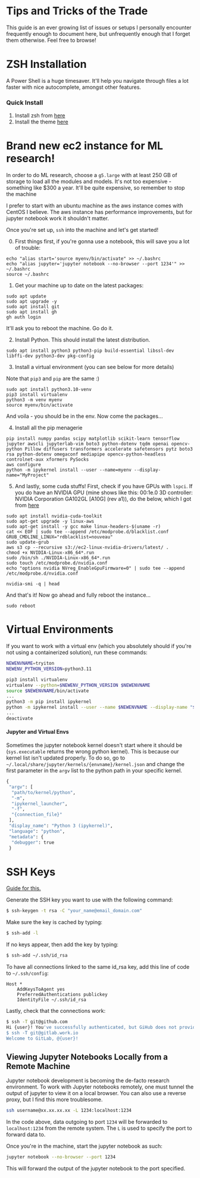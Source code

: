 # Tips and Tricks of the Trade

This guide is an ever growing list of issues or setups I personally encounter frequently enough to document here, but unfrequently enough that I forget them otherwise.  Feel free to browse!

# ZSH Installation

A Power Shell is a huge timesaver.  It'll help you navigate through files a lot faster with nice autocomplete, amongst other features.  

### Quick Install
1. Install zsh from [here](https://www.howtoforge.com/tutorial/how-to-setup-zsh-and-oh-my-zsh-on-linux/)
2. Install the theme [here](https://github.com/romkatv/powerlevel10k#installation)

# Brand new ec2 instance for ML research!

In order to do ML research, choose a `g5.large` with at least 250 GB of storage to load all the modules and models. It's not too expensive - something like $300 a year. It'll be quite expensive, so remember to stop the machine 

I prefer to start with an ubuntu machine as the aws instance comes with CentOS I believe. The aws instance has performance improvements, but for jupyter notebook work it shouldn't matter.

Once you're set up, `ssh` into the machine and let's get started!

0. First things first, if you're gonna use a notebook, this will save you a lot of trouble:

```
echo "alias start='source myenv/bin/activate" >> ~/.bashrc
echo "alias jupyter='jupyter notebook --no-browser --port 1234'" >> ~/.bashrc
source ~/.bashrc
```

1. Get your machine up to date on the latest packages:

```
sudo apt update
sudo apt upgrade -y
sudo apt install git 
sudo apt install gh
gh auth login
```
It'll ask you to reboot the machine. Go do it.

2. Install Python. This should install the latest distribution.

```
sudo apt install python3 python3-pip build-essential libssl-dev libffi-dev python3-dev pkg-config
```
3. Install a virtual environment (you can see below for more details)

Note that `pip3` and `pip` are the same :) 
```
sudo apt install python3.10-venv
pip3 install virtualenv
python3 -m venv myenv
source myenv/bin/activate

```
And voila - you should be in the env. Now come the packages...

4. Install all the pip menagerie

```
pip install numpy pandas scipy matplotlib scikit-learn tensorflow jupyter awscli jupyterlab-vim boto3 python-dotenv tqdm openai opencv-python Pillow diffusers transformers accelerate safetensors pytz boto3 rsa python-dotenv omegaconf mediapipe opencv-python-headless controlnet-aux xformers PySocks
aws configure
python -m ipykernel install --user --name=myenv --display-name="MyProject"
```

5. And lastly, some cuda stuffs! First, check if you have GPUs with `lspci`. If you do have an NVIDIA GPU (mine shows like this: 00:1e.0 3D controller: NVIDIA Corporation GA102GL [A10G] (rev a1)), do the below, which I got from [here](https://docs.aws.amazon.com/AWSEC2/latest/UserGuide/install-nvidia-driver.html)
```
sudo apt install nvidia-cuda-toolkit
sudo apt-get upgrade -y linux-aws
sudo apt-get install -y gcc make linux-headers-$(uname -r)
cat << EOF | sudo tee --append /etc/modprobe.d/blacklist.conf
GRUB_CMDLINE_LINUX="rdblacklist=nouveau"
sudo update-grub
aws s3 cp --recursive s3://ec2-linux-nvidia-drivers/latest/ .
chmod +x NVIDIA-Linux-x86_64*.run
sudo /bin/sh ./NVIDIA-Linux-x86_64*.run
sudo touch /etc/modprobe.d/nvidia.conf
echo "options nvidia NVreg_EnableGpuFirmware=0" | sudo tee --append /etc/modprobe.d/nvidia.conf

nvidia-smi -q | head
```
And that's it! Now go ahead and fully reboot the instance...

```
sudo reboot
```


# Virtual Environments

If you want to work with a virtual env (which you absolutely should if you're not using a containerized solution), run these commands:

```bash
NEWENVNAME=tryiton
NEWENV_PYTHON_VERSION=python3.11

pip3 install virtualenv
virtualenv --python=$NEWENV_PYTHON_VERSION $NEWENVNAME
source $NEWENVNAME/bin/activate
...
python3 -m pip install ipykernel
python -m ipykernel install --user --name $NEWENVNAME --display-name "$NEWENVNAME"
...
deactivate
```


#### Jupyter and Virtual Envs

Sometimes the jupyter notebook kernel doesn't start where it should be (`sys.executable` returns the wrong python kernel). This is because our kernel list isn't updated properly. To do so, go to `~/.local/share/jupyter/kernels/{envname}/kernel.json` and change the first parameter in the `argv` list to the python path in your specific kernel.

```python
{
 "argv": [
  "path/to/kernel/python",
  "-m",
  "ipykernel_launcher",
  "-f",
  "{connection_file}"
 ],
 "display_name": "Python 3 (ipykernel)",
 "language": "python",
 "metadata": {
  "debugger": true
 }
```

# SSH Keys
[Guide for this.](https://coderwall.com/p/7smjkq/multiple-ssh-keys-for-different-accounts-on-github-or-gitlab)

Generate the SSH key you want to use with the following command:

```bash
$ ssh-keygen -t rsa -C "your_name@email_domain.com"
```
Make sure the key is cached by typing:
```bash
$ ssh-add -l
```
If no keys appear, then add the key by typing:
```bash
$ ssh-add ~/.ssh/id_rsa
```

To have all connections linked to the same id_rsa key, add this line of code to `~/.ssh/config`:

```config
Host *
    AddKeysToAgent yes
    PreferredAuthentications publickey
    IdentityFile ~/.ssh/id_rsa
```

Lastly, check that the connections work:

```bash
$ ssh -T git@github.com
Hi {user}! You've successfully authenticated, but GiHub does not provide shell access.
$ ssh -T git@gitlab.work.io
Welcome to GitLab, @{user}!
```

## Viewing Jupyter Notebooks Locally from a Remote Machine

Jupyter notebook development is becoming the de-facto research environment. To work with Jupyter notebooks remotely, one must tunnel the output of jupyter to view it on a local browser. You can also use a reverse proxy, but I find this more troublesome.

```bash
ssh username@xx.xx.xx.xx -L 1234:localhost:1234
```

In the code above, data outgoing to port `1234` will be forwarded to `localhost:1234` from the remote system. The `L` is used to specify the port to forward data to.

Once you're in the machine, start the jupyter notebook as such:

```bash
jupyter notebook --no-browser --port 1234
```
This will forward the output of the jupyter notebook to the port specified.
